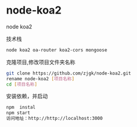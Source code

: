 # node-koa2
node koa2

技术栈

```bash
node koa2 oa-router koa2-cors mongoose
```
克隆项目,修改项目文件夹名称

```bash
git clone https://github.com/zjgk/node-koa2.git
rename node-koa2 [项目名称]
cd [项目名称]
```
安装依赖，并启动

```bash
npm  instal
npm start
访问地址：http://http://localhost:3000
